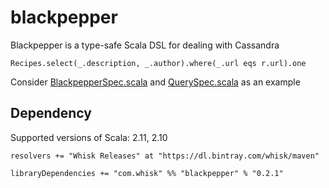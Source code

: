 # blackpepper

Blackpepper is a type-safe Scala DSL for dealing with Cassandra

    Recipes.select(_.description, _.author).where(_.url eqs r.url).one

Consider [BlackpepperSpec.scala](https://github.com/whiskteam/blackpepper/blob/master/src/test/scala/com/whisk/blackpepper/test/BlackpepperSpec.scala) and [QuerySpec.scala](https://github.com/whiskteam/blackpepper/blob/master/src/test/scala/com/whisk/blackpepper/test/QuerySpec.scala) as an example


## Dependency

Supported versions of Scala: 2.11, 2.10

    resolvers += "Whisk Releases" at "https://dl.bintray.com/whisk/maven"
    
    libraryDependencies += "com.whisk" %% "blackpepper" % "0.2.1"

    

